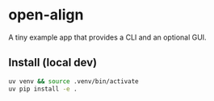 # open-align

A tiny example app that provides a CLI and an optional GUI.

## Install (local dev)
```bash
uv venv && source .venv/bin/activate
uv pip install -e .
